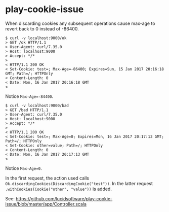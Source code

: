 # play-cookie-issue

When discarding cookies any subsequent operations cause max-age to
revert back to 0 instead of -86400.

    $ curl -v localhost:9000/ok
    > GET /ok HTTP/1.1
    > User-Agent: curl/7.35.0
    > Host: localhost:9000
    > Accept: */*
    >
    < HTTP/1.1 200 OK
    < Set-Cookie: test=; Max-Age=-86400; Expires=Sun, 15 Jan 2017 20:16:18 GMT; Path=/; HTTPOnly
    < Content-Length: 0
    < Date: Mon, 16 Jan 2017 20:16:18 GMT
    <

Notice `Max-Age=-84400`.

    $ curl -v localhost:9000/bad
    > GET /bad HTTP/1.1
    > User-Agent: curl/7.35.0
    > Host: localhost:9000
    > Accept: */*
    >
    < HTTP/1.1 200 OK
    < Set-Cookie: test=; Max-Age=0; Expires=Mon, 16 Jan 2017 20:17:13 GMT; Path=/; HTTPOnly
    < Set-Cookie: other=value; Path=/; HTTPOnly
    < Content-Length: 0
    < Date: Mon, 16 Jan 2017 20:17:13 GMT
    <

Notice `Max-Age=0`.

In the first request, the action used calls
`Ok.discardingCookies(DiscardingCookie("test"))`. In the latter request
`.withCookies(Cookie("other", "value"))` is added.

See: https://github.com/lucidsoftware/play-cookie-issue/blob/master/app/Controller.scala
